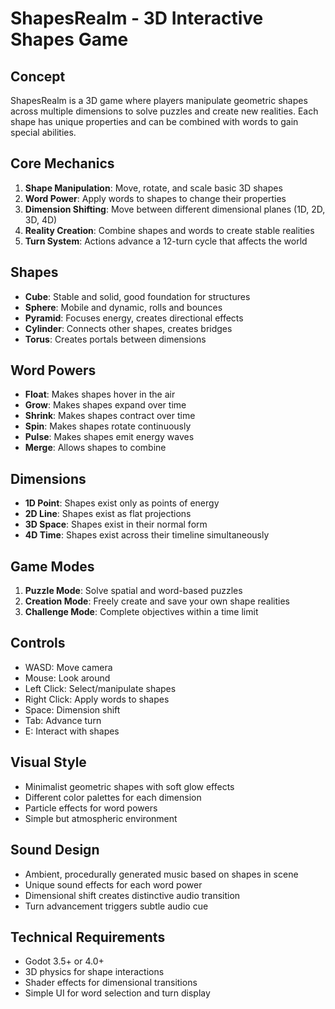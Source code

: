 # ShapesRealm - 3D Interactive Shapes Game

## Concept
ShapesRealm is a 3D game where players manipulate geometric shapes across multiple dimensions to solve puzzles and create new realities. Each shape has unique properties and can be combined with words to gain special abilities.

## Core Mechanics
1. **Shape Manipulation**: Move, rotate, and scale basic 3D shapes
2. **Word Power**: Apply words to shapes to change their properties
3. **Dimension Shifting**: Move between different dimensional planes (1D, 2D, 3D, 4D)
4. **Reality Creation**: Combine shapes and words to create stable realities
5. **Turn System**: Actions advance a 12-turn cycle that affects the world

## Shapes
- **Cube**: Stable and solid, good foundation for structures
- **Sphere**: Mobile and dynamic, rolls and bounces
- **Pyramid**: Focuses energy, creates directional effects
- **Cylinder**: Connects other shapes, creates bridges
- **Torus**: Creates portals between dimensions

## Word Powers
- **Float**: Makes shapes hover in the air
- **Grow**: Makes shapes expand over time
- **Shrink**: Makes shapes contract over time
- **Spin**: Makes shapes rotate continuously
- **Pulse**: Makes shapes emit energy waves
- **Merge**: Allows shapes to combine

## Dimensions
- **1D Point**: Shapes exist only as points of energy
- **2D Line**: Shapes exist as flat projections
- **3D Space**: Shapes exist in their normal form
- **4D Time**: Shapes exist across their timeline simultaneously

## Game Modes
1. **Puzzle Mode**: Solve spatial and word-based puzzles
2. **Creation Mode**: Freely create and save your own shape realities
3. **Challenge Mode**: Complete objectives within a time limit

## Controls
- WASD: Move camera
- Mouse: Look around
- Left Click: Select/manipulate shapes
- Right Click: Apply words to shapes
- Space: Dimension shift
- Tab: Advance turn
- E: Interact with shapes

## Visual Style
- Minimalist geometric shapes with soft glow effects
- Different color palettes for each dimension
- Particle effects for word powers
- Simple but atmospheric environment

## Sound Design
- Ambient, procedurally generated music based on shapes in scene
- Unique sound effects for each word power
- Dimensional shift creates distinctive audio transition
- Turn advancement triggers subtle audio cue

## Technical Requirements
- Godot 3.5+ or 4.0+
- 3D physics for shape interactions
- Shader effects for dimensional transitions
- Simple UI for word selection and turn display